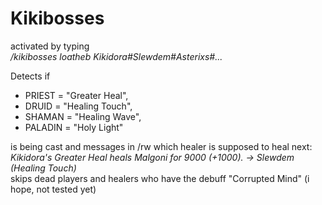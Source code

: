# Kikibosses
 
activated by typing  
_/kikibosses loatheb Kikidora#Slewdem#Asterixs#..._  

Detects if
- PRIEST = "Greater Heal",
- DRUID = "Healing Touch",
- SHAMAN = "Healing Wave",
- PALADIN = "Holy Light"

is being cast and messages in /rw which healer is supposed to heal next:  
_Kikidora's Greater Heal heals Malgoni for 9000 (+1000). -> Slewdem (Healing Touch)_  
skips dead players and healers who have the debuff "Corrupted Mind" (i hope, not tested yet)
